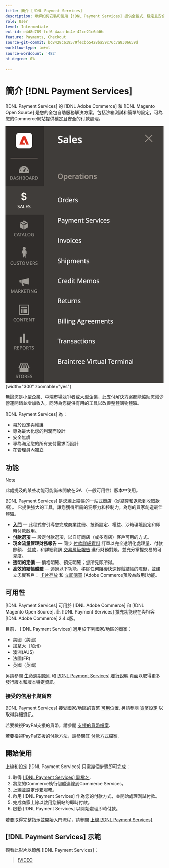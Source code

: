 ```yaml
---
title: 簡介 [!DNL Payment Services]
description: 瞭解如何安裝和使用 [!DNL Payment Services] 提供全包式、穩定且安全的支付處理解決方案，適合您的 [!DNL Adobe Commerce] 和 [!DNL Magento Open Source] 網站。
role: User
level: Intermediate
exl-id: e4d8d789-fcf6-4aaa-bc4e-42ce21c6dd6c
feature: Payments, Checkout
source-git-commit: bc8428c619579fecbb5428ba59c76c7a8306659d
workflow-type: tm+mt
source-wordcount: '482'
ht-degree: 0%

---
```


# 簡介 [!DNL Payment Services]

[!DNL Payment Services] 的 [!DNL Adobe Commerce] 和 [!DNL Magento Open Source] 是您的全包自助服務解決方案，包括沙箱測試和簡單的設定，可為您的Commerce網站提供穩定且安全的付款處理。

![[!DNL Payment Services] 擴充功能管理員檢視](assets/admin-view.png){width="300" zoomable="yes"}

無論您是小型企業、中端市場競爭者或大型企業，此支付解決方案都能協助您減少營運開銷並增加收入，同時為您提供有用的工具以改善整體購物體驗。

[!DNL Payment Services] 為：

* 易於設定與維護
* 專為最大化您的利潤而設計
* 安全無虞
* 專為滿足您的所有支付需求而設計
* 在管理員內獨立

## 功能

>[!NOTE]
>
>此處提及的某些功能可能尚未開放在GA （一般可用性）版本中使用。

[!DNL Payment Services] 是您線上結帳的一站式商店（從結算和退款到收取款項）。 它提供強大的工具，讓您獲得所需的洞察力和控制力，為您的買家創造最佳體驗。

* [**入門**](onboard.md) — 此程式會引導您完成商業註冊、技術設定、權益、沙箱環境設定和即時付款啟用。
* [**付款選項**](payments-options.md) — 設定付款選項，以自訂商店（或多商店）客戶可用的方式。
* **現金流量管理財務報告** — 同步 [付款詳細資料](order-payment-status.md) 訂單以完全透明化處理量、付款餘額、 [付款](payouts.md)，和詳細資訊 [交易層級報告](transactions.md) 進行財務對賬，並充分掌握交易的可見度。
* **透明的定價** — 價格明確、預先明確；您所見即所得。
* **高效的結帳體驗** — 透過以下功能，移除任何阻礙快速輕鬆結帳的障礙，並建立忠實客戶： [卡片存放](https://experienceleague-review.com/docs/commerce-merchant-services/payment-services/payments-checkout/vaulting.html) 和 [立即購買](https://experienceleague.adobe.com/docs/commerce-admin/stores-sales/point-of-purchase/checkout-instant-purchase.html) (Adobe Commerce預設為啟用)功能。

## 可用性

[!DNL Payment Services] 可用於 [!DNL Adobe Commerce] 和 [!DNL Magento Open Source]. 此 [!DNL Payment Services] 擴充功能現在與相容 [!DNL Adobe Commerce] 2.4.x版。

目前， [!DNL Payment Services] 適用於下列國家/地區的商家：

* 美國（美國）
* 加拿大（加州）
* 澳洲(AUS)
* 法國(FR)
* 英國（英國）

另請參閱 [生命週期原則](https://experienceleague.adobe.com/docs/commerce-operations/release/planning/lifecycle-policy.html) 和 [[!DNL Payment Services] 發行說明](release-notes.md) 頁面以取得更多發行版本和版本特定資訊。

### 接受的信用卡與貨幣

[!DNL Payment Services] 接受國家/地區的貨幣 [可用位置](#availability). 另請參閱 [貨幣設定](https://experienceleague.adobe.com/docs/commerce-admin/stores-sales/site-store/currency/currency-configuration.html) 以取得詳細資訊。

若要檢視PayPal支援的貨幣，請參閱 [支援的貨幣檔案](https://developer.paypal.com/docs/reports/reference/paypal-supported-currencies/).

若要檢視PayPal支援的付款方法，請參閱其 [付款方式檔案](https://developer.paypal.com/docs/checkout/payment-methods/).

## 開始使用

上線和設定 [!DNL Payment Services] 只需幾個步驟即可完成：

1. 取得 [[!DNL Payment Services] 副檔名](install.md).
1. 將您的Commerce執行個體連線到Commerce Services。
1. 上線並設定沙箱服務。
1. 啟用 [!DNL Payment Services] 作為您的付款方式，並開始處理測試付款。
1. 完成商家上線以啟用您網站的即時付款。
1. 啟動 [!DNL Payment Services] 以開始處理即時付款。

若要取得完整指示並開始入門流程，請參閱 [上線 [!DNL Payment Services]](onboard.md).

## [!DNL Payment Services] 示範

觀看此影片以瞭解 [!DNL Payment Services]：

>[!VIDEO](https://video.tv.adobe.com/v/343990?quality=12)
